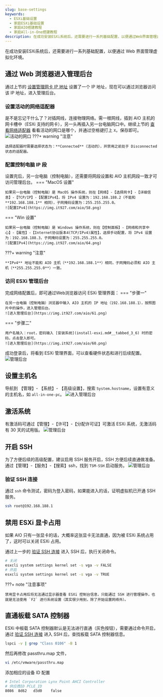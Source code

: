 ```yaml
---
slug: base-settings
keywords: 
  - ESXi基础设置
  - 家庭ESXi基础设置
  - 家庭AIO搭建教程
  - 家庭All-in-One搭建教程
description: 在成功安装ESXi系统后，还需要进行一系列基础配置，以便通过Web界面管理虚拟化环境。
---
```

在成功安装ESXi系统后，还需要进行一系列基础配置，以便通过 Web 界面管理虚拟化环境。
## 通过 Web 浏览器进入管理后台
通过上节的 [设置管理网卡 IP 地址](install-esxi.md#ip_1) 设置了一个 IP 地址，现在可以通过浏览器访问该 IP 地址，进入管理后台。

### 设置活动的网络适配器
是不是忘记干什么了？对插网线，连接物理网络。需一根网线，插到 AIO 主机的网卡槽中（ESXi 支持的网卡），另一头再插入另一台电脑网口中。继续上节的 [查看网络适配器](install-esxi.md#_7) 看看活动的网口是哪个，并通过空格键打上 `X`，保存即可。
![活动的网口](https://img.it927.com/aio/59.png)
???+ warning "注意"

    选择适配器时需要选择状态为：**Connected**（活动的），并禁用之前处于 Disconnected 状态的适配器。

### 配置控制电脑 IP 段
设置完后，另一台电脑（控制电脑），还需要将网段设置和 AIO 主机网段一致才可访问管理后台。
=== "MacOS 设置"

    如果另一台电脑（控制电脑）是 MacOS 操作系统，则在【网络】-【选择网卡】-【详细信息】-【TCP/IP】-【配置IPv4】，将 IPv4 设置为：192.168.188.2（不能和 **192.168.188.1** 相同），子网掩码设置为：255.255.255.0。
    ![配置IPv4](https://img.it927.com/aio/58.png)

=== "Win 设置"

    如果另一台电脑（控制电脑）是 Windows 操作系统，则在【控制面板】-【网络和共享中心】-【属性】-【Internet协议版本4(TCP/IPv4)属性】，选择手动配置，将 IPv4 设置为：192.168.188.3，子网掩码设置为：255.255.255.0。
    ![配置IPv4](https://img.it927.com/aio/64.png)

???+ warning "注意"

    **IPv4** 地址不能和 AIO 主机（**192.168.188.1**）相同，子网掩码必须和 AIO 主机（**255.255.255.0**）一致。

### 访问 ESXi 管理后台
完成网络配置后，即可通过Web浏览器访问 ESXi 管理界面：
=== "步骤一"
    
    在另一台电脑（控制电脑）浏览器中输入 AIO 主机的 IP 地址（192.168.188.1），按照图片中的操作，进入管理后台。
    ![进入管理后台](https://img.it927.com/aio/61.png)

=== "步骤二"
    
    用户名输入：root，密码输入 [安装系统](install-esxi.md#__tabbed_3_6) 时的密码，点击登入即可。
    ![进入管理后台](https://img.it927.com/aio/60.png)

成功登录后，将看到 ESXi 管理界面，可以查看硬件状态和进行后续配置。
![管理后台](https://img.it927.com/aio/62.png)
## 设置主机名
导航到 【管理】- 【系统】- 【高级设置】，搜索 `System.hostname`，设置有意义的主机名，如 `all-in-one-pc`。
![进入管理后台](https://img.it927.com/aio/66.png)
## 激活系统
有激活码可通过【管理】-【许可】-【分配许可证】可激活 ESXi 系统，无激活码有 30 天的试用版。
![管理后台](https://img.it927.com/aio/63.png)

## 开启 SSH 
为了方便后续的高级配置，建议启用 SSH 服务开启，SSH 方便后续直通做准备。通过【管理】-【服务】-【搜索】ssh，找到 `TSM-SSH` 启动服务。
![管理后台](https://img.it927.com/aio/65.png)
### 验证 SSH 连接
通过 `ssh` 命令测试，密码为登入密码，如果能进入的话，证明虚拟机已开通 SSH 服务。
```bash
ssh root@192.168.188.1
```
## 禁用 ESXi 显卡占用
如果 AIO 只有一张显卡的话，大概率这张显卡无法直通，因为被 ESXi 系统占用了，这时可以关闭 ESXi 占用。

通过上一步的 [验证 SSH 连接](base-settings.md#ssh_1) 进入 SSH 后，执行关闭命令。
```bash
# 关闭
esxcli system settings kernel set -s vga -v FALSE
# 开启
esxcli system settings kernel set -s vga -v TRUE
```
???+ note "注意事项"

    禁用显卡占用后将无法通过显示器查看 ESXi 控制台信息，只能通过 SSH 进行管理操作，也就是无法使用 `F2` 进行系统设置（其实很少用到，除了开始设置网络外）。

## 直通板载 SATA 控制器
ESXi 中板载 SATA 控制器默认是无法进行直通（灰色按钮），需要通过命令开启，通过 [验证 SSH 连接](base-settings.md#ssh_1) 进入 SSH 后，查找板载 SATA 控制器信息。
```bash
lspci -v | grep "Class 0106" -B 1
```
然后再修改 passthru.map 文件，
```bash
vi /etc/vmware/passthru.map
```
添加相应的设备 ID 配置
```bash
# Intel Corporation Lynx Point AHCI Controller
# 供应商ID PCLE_ID
8086  8d62   d3d0    false
```
